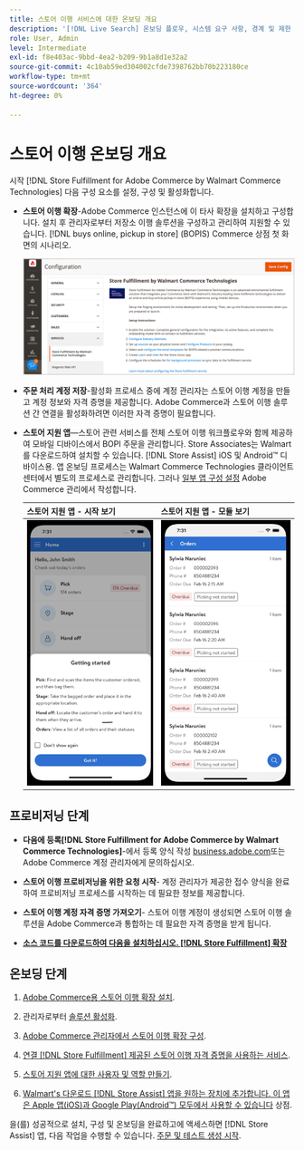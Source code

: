 ```yaml
---
title: 스토어 이행 서비스에 대한 온보딩 개요
description: '[!DNL Live Search] 온보딩 플로우, 시스템 요구 사항, 경계 및 제한 사항'
role: User, Admin
level: Intermediate
exl-id: f8e403ac-9bbd-4ea2-b209-9b1a8d1e32a2
source-git-commit: 4c10ab59ed304002cfde7398762bb70b223180ce
workflow-type: tm+mt
source-wordcount: '364'
ht-degree: 0%

---
```


# 스토어 이행 온보딩 개요

시작 [!DNL Store Fulfillment for Adobe Commerce by Walmart Commerce Technologies] 다음 구성 요소를 설정, 구성 및 활성화합니다.

- **스토어 이행 확장**-Adobe Commerce 인스턴스에 이 타사 확장을 설치하고 구성합니다. 설치 후 관리자로부터 저장소 이행 솔루션을 구성하고 관리하여 지원할 수 있습니다. [!DNL buys online, pickup in store] (BOPIS) Commerce 상점 첫 화면의 시나리오.

   ![[!DNL Store Fulfillment Service] 관리자 보기의 구성](assets/store-fulfillment-admin-home.png)

- **주문 처리 계정 저장**-활성화 프로세스 중에 계정 관리자는 스토어 이행 계정을 만들고 계정 정보와 자격 증명을 제공합니다. Adobe Commerce과 스토어 이행 솔루션 간 연결을 활성화하려면 이러한 자격 증명이 필요합니다.

- **스토어 지원 앱**—스토어 관련 서비스를 전체 스토어 이행 워크플로우와 함께 제공하여 모바일 디바이스에서 BOPI 주문을 관리합니다. Store Associates는 Walmart를 다운로드하여 설치할 수 있습니다. [!DNL Store Assist] iOS 및 Android™ 디바이스용. 앱 온보딩 프로세스는 Walmart Commerce Technologies 클라이언트 센터에서 별도의 프로세스로 관리합니다. 그러나 [일부 앱 구성 설정](user-setup.md) Adobe Commerce 관리에서 작성합니다.

   | 스토어 지원 앱 - 시작 보기 | 스토어 지원 앱 - 모듈 보기 |
   |-------------------------------------------------------------------------------------------------------------|-----------------------------------------------------------------------------------------------|
   | ![[!DNL Store Assist App Getting Started] 모바일 장치에서 보기](assets/store-assist-get-started-small.png) | ![[!DNL Store Assist App Orders view] 모바일 장치에서](assets/store-assist-orders-small.png) |

## 프로비저닝 단계

- **다음에 등록[!DNL Store Fulfillment for Adobe Commerce by Walmart Commerce Technologies]**-에서 등록 양식 작성 [business.adobe.com](https://business.adobe.com/resources/store-fulfillment.html)또는 Adobe Commerce 계정 관리자에게 문의하십시오.

- **스토어 이행 프로비저닝을 위한 요청 시작**- 계정 관리자가 제공한 접수 양식을 완료하여 프로비저닝 프로세스를 시작하는 데 필요한 정보를 제공합니다.

- **스토어 이행 계정 자격 증명 가져오기**- 스토어 이행 계정이 생성되면 스토어 이행 솔루션을 Adobe Commerce과 통합하는 데 필요한 자격 증명을 받게 됩니다.

- **[소스 코드를 다운로드하여 다음을 설치하십시오. [!DNL Store Fulfillment] 확장](install.md)**

## 온보딩 단계

1. [Adobe Commerce용 스토어 이행 확장 설치](install.md).

1. 관리자로부터 [솔루션 활성화](enable-general.md).

1. [Adobe Commerce 관리자에서 스토어 이행 확장 구성](service-config-settings-overview.md).

1. [연결 [!DNL Store Fulfillment] 제공된 스토어 이행 자격 증명을 사용하는 서비스](connect-set-up-service.md).

1. [스토어 지원 앱에 대한 사용자 및 역할 만들기](user-setup.md).

1. [Walmart&#39;s 다운로드 [!DNL Store Assist] 앱을 원하는 장치에 추가합니다. 이 앱은 Apple 앱(iOS)과 Google Play(Android™) 모두에서 사용할 수 있습니다](app-setup.md) 상점.

을(를) 성공적으로 설치, 구성 및 온보딩을 완료하고에 액세스하면 [!DNL Store Assist] 앱, 다음 작업을 수행할 수 있습니다. [주문 및 테스트 생성 시작](test-and-deploy.md).
